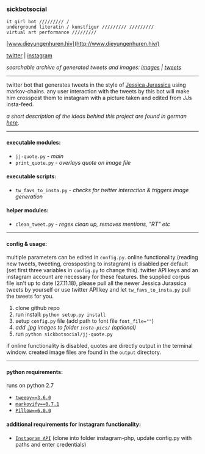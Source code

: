 ### sickbotsocial
```
it girl bot ///////// / 
underground literatin / kunstfigur ///////// ///////// 
virtual art performance ///////// 
```

[logo]: http://www.dieyungenhuren.hiv/sickbotsocial/ava.jpg "sickbotsocial"

[www.dieyungenhuren.hiv](http://www.dieyungenhuren.hiv/)

[twitter](http://www.twitter.com/sickbotsocial/) | 
[instagram](http://www.instagram.com/sickbotsocial/)

*searchable archive of generated tweets and images: [images](http://www.dieyungenhuren.hiv/sickbotsocial/img/) | [tweets](http://www.dieyungenhuren.hiv/sickbotsocial/txt/)*

______

twitter bot that generates tweets in the style of [Jessica Jurassica](http://www.twitter.com/sickbutsocial/) using markov-chains. any user interaction with the tweets by this bot will make him crosspost them to instagram with a picture taken and edited from JJs insta-feed.

*a short description of the ideas behind this project are found in german [here](SAALTEXT.md)*.

______

#### executable modules:
- `jj-quote.py` - *main*
- `print_quote.py` - *overlays quote on image file*

#### executable scripts:
- `tw_favs_to_insta.py` - *checks for twitter interaction & triggers image generation*

#### helper modules:
- `clean_tweet.py` - *regex clean up, removes mentions, "RT" etc*

_________


#### config & usage:
multiple parameters can be edited in `config.py`. online functionality (reading new tweets, tweeting, crossposting to instagram) is disabled per default (set first three variables in `config.py` to change this). twitter API keys and an instagram account are necessary for these features. the supplied corpus file isn't up to date (27.11.18), please pull all the newer Jessica Jurassica tweets by yourself or use twitter API key and let `tw_favs_to_insta.py` pull the tweets for you.

1. clone github repo
2. run install: `python setup.py install`
3. setup `config.py` file (add path to font file `font_file=""`)
4. *add .jpg images to folder `insta-pics/` (optional)*
5. run `python sickbotsocial/jj-quote.py`

if online functionality is disabled, quotes are directly output in the terminal window. created image files are found in the `output` directory.

_________


#### python requirements: 
runs on python 2.7

- [`tweepy==3.6.0`](https://github.com/tweepy/tweepy)
- [`markovify==0.7.1`](https://github.com/jsvine/markovify/)
- [`Pillow==6.0.0`](https://github.com/python-pillow/Pillow)

#### additional requirements for instagram functionality:
- [`Instagram API`](https://github.com/mgp25/Instagram-API) (clone into folder instagram-php, update config.py with paths and enter credentials)

